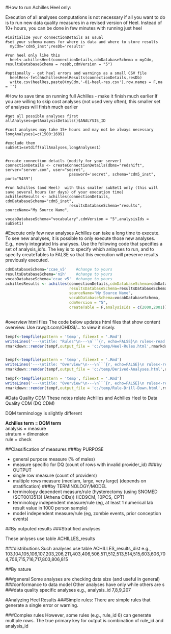 #How to run Achilles Heel only: 

Execution of all analyses computations is not necessary if all you want to do is to run new data quality measures in a revised version of Heel. Instead of 10+ hours, you can be done in few minutes with running just heel
```
#initialize your connectionDetails as usual
#set your schema names for where is data and where to store results
  myCdm='cdm5_inst';resDb='results'

#run heel only like this
  heel<-achillesHeel(connectionDetails,cdmDatabaseSchema = myCdm, resultsDatabaseSchema = resDb,cdmVersion = "5")

#optionally - get heel errors and warnings as a small CSV file
  heelRes<-fetchAchillesHeelResults(connectionDetails,resDb)
  write.csv(heelRes,paste0(myCdm,'-01-heel-res.csv'),row.names = F,na = '')

```

#How to save time on running full Achilles - make it finish much earlier
If you are willing to skip cost analyses (not used very often), this smaller set of analyses will finish much earlier
```
#get all possible analyses first
allAnalyses=getAnalysisDetails()$ANALYSIS_ID

#cost analyses may take 15+ hours and may not be always necessary
longAnalyses1=c(1500:1699)

#exclude them
subSet1=setdiff(allAnalyses,longAnalyses1)


#create connection details (modify for your server)
connectionDetails <- createConnectionDetails(dbms="redshift", server="server.com", user="secret",
                            password='secret', schema="cdm5_inst", port="5439")

#run Achilles (and Heel)  with this smaller subSet1 only (this will save several hours (or days) of your execution time)
achillesResults <- achilles(connectionDetails, cdmDatabaseSchema="cdm5_inst", 
                            resultsDatabaseSchema="results", sourceName="My Source Name", 
                            vocabDatabaseSchema="vocabulary",cdmVersion = "5",analysisIds = subSet1)
```

#Execute only few new analyses
Achilles can take a long time to execute. To see new analyses, it is possible to only execute those new analyses. E.g., newly integrated Iris analyses.
Use the following code that specifies a set of analysis_id's.
The key is to specify which anlayses to run, and to specify createTables to FALSE so that this execution will preserve results previously executed.
```R
cdmDatabaseSchema='ccae_v5'    #change to yours
resultsDatabaseSchema='nih'    #change to yours
vocabDatabaseSchema='ccae_v5'  #change to yours
achillesResults <- achilles(connectionDetails,cdmDatabaseSchema=cdmDatabaseSchema,
                            resultsDatabaseSchema=resultsDatabaseSchema,
                            sourceName="My Source Name", 
                            vocabDatabaseSchema=vocabDatabaseSchema,
                            cdmVersion = "5",
                            createTable = F,analysisIds = c(2000,2001))
                            
```

#overview html files 
The code below updates html files that show content overview. Use rawgit.com/OHDSI/... to view it nicely.
```R
tempf<-tempfile(pattern = 'temp', fileext = '.Rmd')
writeLines('---\ntitle: "Rules"\n---\n```{r, echo=FALSE}\n rules<-read.csv(system.file("csv","achilles_rule.csv",package="Achilles"),as.is=T);knitr::kable(rules)\n```',tempf)
rmarkdown::render(tempf,output_file = 'c:/temp/Heel-Rules.html',rmarkdown::html_document(toc = F, fig_caption = TRUE))


tempf<-tempfile(pattern = 'temp', fileext = '.Rmd')
writeLines('---\ntitle: "Overview"\n---\n```{r, echo=FALSE}\n rules<-read.csv(system.file("csv","derived_analysis_details.csv",package="Achilles"),as.is=T);knitr::kable(rules)\n```',tempf)
rmarkdown::render(tempf,output_file = 'c:/temp/Derived-Analyses.html',rmarkdown::html_document(toc = F, fig_caption = TRUE))

tempf<-tempfile(pattern = 'temp', fileext = '.Rmd')
writeLines('---\ntitle: "Overview"\n---\n```{r, echo=FALSE}\n rules<-read.csv(system.file("csv","rule_drill_down.csv",package="Achilles"),as.is=T);knitr::kable(rules)\n```',tempf)
rmarkdown::render(tempf,output_file = 'c:/temp/Rule-Drill-Down.html',rmarkdown::html_document(toc = F, fig_caption = TRUE))
```



#Data Quality CDM 
These notes relate Achilles and Achilles Heel to Data Quality CDM (DQ CDM)

DQM terminology is slightly different

**Achilles term = DQM term**  
analysis = measure  
stratum = dimension  
rule = check

##Classification of measures
###by PURPOSE	
- general purpose measure (% of males)
- measure specific for DQ (count of rows with invalid provider_id)
###by OUTPUT	
- single row measure  (count of providers)
- multiple rows measure  (medium, large, very large) (depends on stratification)
###by TERMINOLOGY/MODEL	
- terminology dependent measure/rule  (hysterectomy (using SNOMED (SCT0013513) (Athena CIDs)) (ICD9CM, 10PCS, CPT)
- terminology independent measure/rule (eg, at least 1 numerical lab result value in 1000 person sample)
- model independent measure/rule (eg, zombie events, prior conception events)



##By outputed results
###Stratified analyses

These anlyses use table ACHILLES_results

###distributions 
Such analyses use table ACHILLES_results_dist
e.g., 103,104,105,106,107,203,206,211,403,406,506,511,512,513,514,515,603,606,704,706,715,716,717,803,806,815

##By nature

###general
Some analyses are checking data size (and useful in general)  
###conformance to data model
Other analyses have only while others are s
###data quality specific analyses
e.g., analysis_id 7,8,9,207



#Analyzing Heel Results
###Simple rules: 
There are  simple rules that generate a single error or warning.

###Complex rules
However, some rules (e.g., rule_id 6) can generate multiple rows. The true primary key for output is combination of rule_id and analysis_id